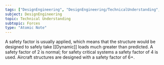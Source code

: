 ```yaml
---
tags: ["DesignEngineering", "DesignEngineering/TechnicalUnderstanding", "DesignEngineering/TechnicalUnderstanding/Forces"]
subject: DesignEngineering
topic: Technical Understanding
subtopic: Forces
type: "Atomic Note"
---
```


A safety factor is usually applied, which means that the structure would be designed to safely take [[Dynamic]] loads much greater than predicted.
A safety factor of 2 is normal; for safety critical systems a safety factor of 4 is used. Aircraft structures are designed with a safety factor of 6+.